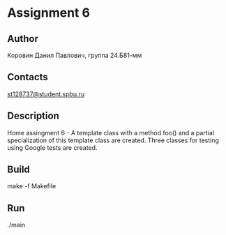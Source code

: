 # Assignment 6
## Author
Коровин Данил Павлович, группа 24.Б81-мм
## Contacts
st128737@student.spbu.ru
## Description
Home assingment 6 - A template class with a method foo() and a partial specialization of this template class are created. Three classes for testing using Google tests are created.
## Build
make -f Makefile
## Run 
./main
